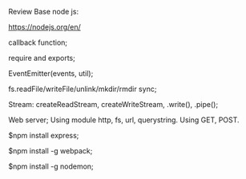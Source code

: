 Review Base node js:

https://nodejs.org/en/

callback function;

require and exports;

EventEmitter(events, util);

fs.readFile/writeFile/unlink/mkdir/rmdir sync;

Stream:
createReadStream,
createWriteStream,
.write(),
.pipe();

Web server;
Using module http, fs, url, querystring.
Using GET, POST.

\$npm install express;

\$npm install -g webpack;

\$npm install -g nodemon;
